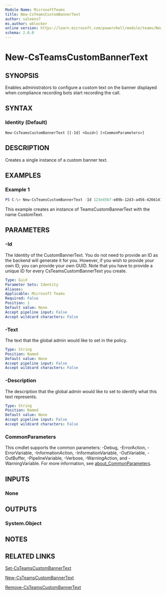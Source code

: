 ```yaml
---
Module Name: MicrosoftTeams
title: New-CsTeamsCustomBannerText
author: saleens7
ms.author: wblocker
online version: https://learn.microsoft.com/powershell/module/teams/New-CsTeamsCustomBannerText
schema: 2.0.0
---
```


# New-CsTeamsCustomBannerText

## SYNOPSIS

Enables administrators to configure a custom text on the banner displayed when compliance recording bots start recording the call.

## SYNTAX

### Identity (Default)
```
New-CsTeamsCustomBannerText [[-Id] <Guid>] [<CommonParameters>]
```

## DESCRIPTION

Creates a single instance of a custom banner text.

## EXAMPLES

### Example 1

```powershell
PS C:\> New-CsTeamsCustomBannerText -Id 123e4567-e89b-12d3-a456-426614174000 -Description "Custom Banner Text Example" -Text "Custom Text"
```

This example creates an instance of TeamsCustomBannerText with the name CustomText.

## PARAMETERS

### -Id
The Identity of the CustomBannerText. You do not need to provide an ID as the backend will generate it for you. However, if you wish to provide your own ID, you can provide your own GUID. Note that you have to provide a unique ID for every CsTeamsCustomBannerText you create.

```yaml
Type: Guid
Parameter Sets: Identity
Aliases:
Applicable: Microsoft Teams
Required: False
Position: 1
Default value: None
Accept pipeline input: False
Accept wildcard characters: False
```

### -Text
The text that the global admin would like to set in the policy.

```yaml
Type: String
Position: Named
Default value: None
Accept pipeline input: False
Accept wildcard characters: False
```

### -Description
The description that the global admin would like to set to identify what this text represents.

```yaml
Type: String
Position: Named
Default value: None
Accept pipeline input: False
Accept wildcard characters: False
```

### CommonParameters
This cmdlet supports the common parameters: -Debug, -ErrorAction, -ErrorVariable, -InformationAction, -InformationVariable, -OutVariable, -OutBuffer, -PipelineVariable, -Verbose, -WarningAction, and -WarningVariable. For more information, see [about_CommonParameters](https://go.microsoft.com/fwlink/?LinkID=113216).

## INPUTS

### None

## OUTPUTS

### System.Object

## NOTES

## RELATED LINKS

[Set-CsTeamsCustomBannerText](https://learn.microsoft.com/powershell/module/teams/set-csteamscustombannertext)

[New-CsTeamsCustomBannerText](https://learn.microsoft.com/powershell/module/teams/new-csteamscustombannertext)

[Remove-CsTeamsCustomBannerText](https://learn.microsoft.com/powershell/module/teams/remove-csteamscustombannertext)
